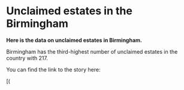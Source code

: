 # Unclaimed estates in the Birmingham

**Here is the data on unclaimed estates in Birmingham.**

Birmingham has the third-highest number of unclaimed estates in the country with 217. 

You can find the link to the story here:

[(
